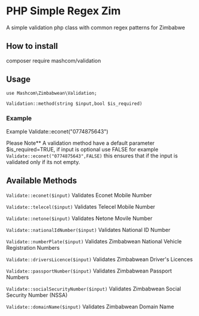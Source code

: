 # PHP Simple Regex Zim
A simple validation php class with common regex patterns for Zimbabwe

## How to install 
composer require mashcom/validation

## Usage

`use Mashcom\Zimbabwean\Validation;`

`Validation::method(string $input,bool $is_required)`

### Example

Example Validate::econet("0774875643")

Please Note** A validation method have a default parameter $is_required=TRUE, if input is optional use FALSE for example `Validate::econet("0774875643",FALSE)` this ensures that if the input is validated only if its not empty.

## Available Methods

`Validate::econet($input)` Validates Econet Mobile Number

`Validate::telecel($input)` Validates Telecel Mobile Number

`Validate::netone($input)` Validates Netone Movile Number

`Validate::nationalIdNumber($input)` Validates National ID Number

`Validate::numberPlate($input)` Validates Zimbabwean National Vehicle Registration Numbers

`Validate::driversLicence($input)` Validates Zimbabwean Driver's Licences

`Validate::passportNumber($input)` Validates Zimbabwean Passport Numbers

`Validate::socialSecurityNumber($input)` Validates Zimbabwean Social Security Number (NSSA)

`Validate::domainName($input)` Validates Zimbabwean Domain Name



